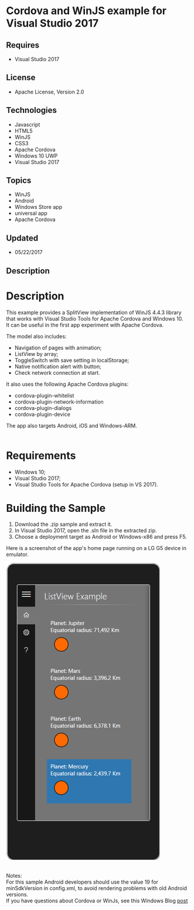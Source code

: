 # Cordova and WinJS example for Visual Studio 2017
## Requires
- Visual Studio 2017
## License
- Apache License, Version 2.0
## Technologies
- Javascript
- HTML5
- WinJS
- CSS3
- Apache Cordova
- Windows 10 UWP
- Visual Studio 2017
## Topics
- WinJS
- Android
- Windows Store app
- universal app
- Apache Cordova
## Updated
- 05/22/2017
## Description

<h1><span>Description</span><strong>&nbsp;</strong><em>&nbsp;</em></h1>
<p>This example provides a SplitView&nbsp;implementation of&nbsp;WinJS 4.4.3 library that works with Visual Studio Tools for Apache Cordova and Windows 10.<br>
It can be useful in the first app experiment with Apache <strong></strong><em></em>Cordova.</p>
<p>The model also includes:</p>
<ul>
<li>Navigation of pages with animation; </li><li>ListView by array; </li><li>ToggleSwitch with save setting in localStorage; </li><li>Native notification alert with button; </li><li>Check network connection at start. </li></ul>
<div>It&nbsp;also uses the following Apache Cordova plugins:</div>
<ul>
<li>cordova-plugin-whitelist </li><li>cordova-plugin-network-information </li><li>cordova-plugin-dialogs </li><li>cordova-plugin-device </li></ul>
<div>The app also targets Android, iOS and Windows-ARM.<br>
<br>
</div>
<h1>Requirements</h1>
<ul>
<li>Windows 10; </li><li>Visual Studio 2017; </li><li>Visual Studio Tools for Apache Cordova (setup in VS 2017). </li></ul>
<h1><span>Building the Sample</span></h1>
<ol>
<li><span>Download the .zip sample and extract it.</span> </li><li><span>In Visual Studio 2017, open the .sln file in the extracted zip.</span> </li><li><span>Choose a deployment target as Android or Windows-x86 and press F5.</span>
</li></ol>
<p>Here is a screenshot of the app's home page&nbsp;running on a LG G5 device in emulator.</p>
<p><img id="146860" alt="" src="146860-cordovawinjsexample.png" width="420" height="809"><br>
<br>
</p>
<p><span class="hps">Notes</span><span>:<br>
<span class="hps">For this sample<strong></strong><em></em> Android</span> <span class="hps">
developers</span> <span class="hps">should use the&nbsp;value</span> <span class="hps">
19 </span><span class="hps">for</span> <span class="hps">minSdkVersion in config.xml,
<span class="hps">to avoid</span> <span class="hps">rendering problems with old Android versions</span>.</span><strong></strong><em></em><br>
</span><span class="hps">If you have</span> <span class="hps">questions</span>
<span class="hps">about Cordova</span> <span class="hps">or</span> <span class="hps">
WinJs</span><span>,</span> <span class="hps">see</span> <span class="hps">this</span>
<span class="hps">Windows</span> <span class="hps">Blog</span> <span class="hps">
<a title="post" href="https://blogs.windows.com/buildingapps/2014/10/23/apache-cordova-and-winjs/">post</a></span><span class="hps"><br>
</span></p>
